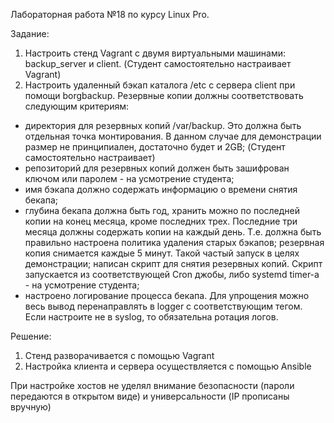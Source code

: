 Лабораторная работа №18 по курсу Linux Pro.

Задание:
 1) Настроить стенд Vagrant с двумя виртуальными машинами: backup_server и client. (Студент самостоятельно настраивает Vagrant) 
 2) Настроить удаленный бэкап каталога /etc c сервера client при помощи borgbackup. Резервные копии должны соответствовать следующим критериям:
 - директория для резервных копий /var/backup. Это должна быть отдельная точка монтирования. В данном случае для демонстрации размер не принципиален, достаточно будет и 2GB; (Студент самостоятельно настраивает)
 - репозиторий для резервных копий должен быть зашифрован ключом или паролем - на усмотрение студента;
 - имя бэкапа должно содержать информацию о времени снятия бекапа;
 - глубина бекапа должна быть год, хранить можно по последней копии на конец месяца, кроме последних трех. Последние три месяца должны содержать копии на каждый день. Т.е. должна быть правильно настроена политика удаления старых бэкапов;
резервная копия снимается каждые 5 минут. Такой частый запуск в целях демонстрации;
написан скрипт для снятия резервных копий. Скрипт запускается из соответствующей Cron джобы, либо systemd timer-а - на усмотрение студента;
 - настроено логирование процесса бекапа. Для упрощения можно весь вывод перенаправлять в logger с соответствующим тегом. Если настроите не в syslog, то обязательна ротация логов.


Решение:
1) Стенд разворачивается с помощью Vagrant
2) Настройка клиента и сервера осуществляется с помощью Ansible

При настройке хостов не уделял внимание безопасности (пароли передаются в открытом виде) и универсальности (IP прописаны вручную)